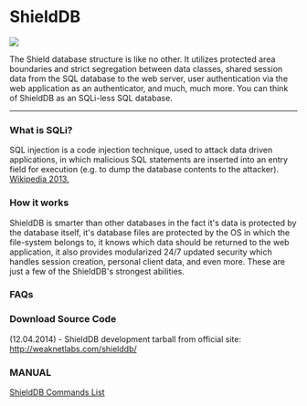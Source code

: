# ShieldDB #

<img src='http://weaknetlabs.com/shielddb/images/shielddblogosmall.png' />

The Shield database structure is like no other. It utilizes protected area boundaries and strict segregation between data classes, shared session data from the SQL database to the web server, user authentication via the web application as an authenticator, and much, much more. You can think of ShieldDB as an SQLi-less SQL database.


---


### What is SQLi? ###
SQL injection is a code injection technique, used to attack data driven applications, in which malicious SQL statements are inserted into an entry field for execution (e.g. to dump the database contents to the attacker). <a href='http://en.wikipedia.org/wiki/SQL_injection'> Wikipedia 2013.</a>

### How it works ###

ShieldDB is smarter than other databases in the fact it's data is protected by the database itself, it's database files are protected by the OS in which the file-system belongs to, it knows which data should be returned to the web application, it also provides modularized 24/7 updated security which handles session creation, personal client data, and even more. These are just a few of the ShieldDB's strongest abilities.

### FAQs ###

### Download Source Code ###

(12.04.2014) - ShieldDB development tarball from official site: <a href='http://weaknetlabs.com/shielddb/'><a href='http://weaknetlabs.com/shielddb/'>http://weaknetlabs.com/shielddb/</a></a>

### MANUAL ###
[ShieldDB Commands List](https://code.google.com/p/shielddb/wiki/CommandsList)